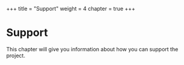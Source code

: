 +++
title = "Support"
weight = 4
chapter = true
+++

# Support
This chapter will give you information about how you can support the project.